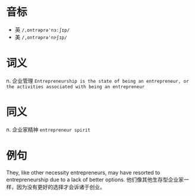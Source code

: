# 音标

- 英 `/,ɒntrəprə'nɜːʃɪp/`
- 美 `/,ɑntrəprə'nɝʃɪp/`

# 词义

n. 企业管理
`Entrepreneurship is the state of being an entrepreneur, or the activities associated with being an entrepreneur`

# 同义

n. 企业家精神
`entrepreneur spirit`

# 例句

They, like other necessity entrepreneurs, may have resorted to entrepreneurship due to a lack of better options.
他们像其他生存型企业家一样，因为没有更好的选择才会诉诸于创业。


